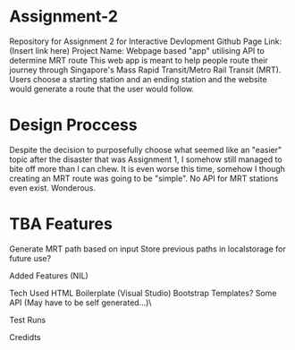 # Assignment-2
Repository for Assignment 2 for Interactive Devlopment
Github Page Link: (Insert link here)
Project Name: Webpage based "app" utilising API to determine MRT route
This web app is meant to help people route their journey through Singapore's Mass Rapid Transit/Metro Rail Transit (MRT). Users choose a starting station and an ending station and the website would generate a route that the user would follow.

# Design Proccess
Despite the decision to purposefully choose what seemed like an "easier" topic after the disaster that was Assignment 1, I somehow still managed to bite off more than I can chew. It is even worse this time, somehow I though creating an MRT route was going to be "simple". No API for MRT stations even exist. Wonderous.

# TBA Features
Generate MRT path based on input
Store previous paths in localstorage for future use?

Added Features
(NIL)

Tech Used
HTML Boilerplate (Visual Studio)
Bootstrap Templates?
Some API (May have to be self generated...)\

Test Runs

Credidts
